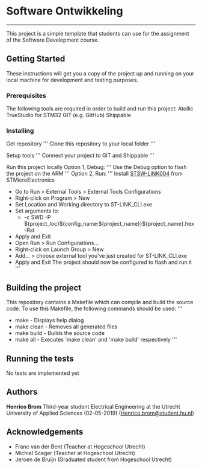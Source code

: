 # Software Ontwikkeling #
-------------------------

This project is a simple template that students can use for the assignment of the Software Development course.

## Getting Started ##

These instructions will get you a copy of the project up and running on your local machine for development and testing purposes.

### Prerequisites ###

The following tools are required in order to build and run this project:
	Atollic TrueStudio for STM32
	GIT (e.g. GitHub)
	Shippable

### Installing ###

Get repository
'''
Clone this repository to your local folder
'''

Setup tools
'''
Connect your project to GIT and Shippable
'''

Run this project locally
Option 1, Debug:
'''
Use the Debug option to flash the project on the ARM
'''
Option 2, Run:
'''
Install [STSW-LINK004](https://www.st.com/en/development-tools/stsw-link004.html) from STMicroElectronics
* Go to Run > External Tools > External Tools Configurations
* Right-click on Program > New
* Set Location and Working directory to ST-LINK_CLI.exe
* Set arguments to:
	* -c SWD -P ${project_loc}\${config_name:${project_name}}\${project_name}.hex -Rst
* Apply and Exit
* Open Run > Run Configurations...
* Right-click on Launch Group > New
* Add... > choose external tool you've just created for ST-LINK_CLI.exe
* Apply and Exit
The project should now be configured to flash and run it
'''

## Building the project ###

This repository cantains a Makefile which can compile and build the source code.
To use this Makefile, the following commands should be used:
'''
* make       - Displays help dialog
* make clean - Removes all generated files
* make build - Builds the source code
* make all   - Executes 'make clean' and 'make build' respectively
'''

## Running the tests ##

No tests are implemented yet

## Authors ##

**Henrico Brom** 
Third-year student Electrical Engineering at the Utrecht University of Applied Sciences (02-05-2019)
(Henrico.brom@student.hu.nl)

## Acknowledgements ##
* Franc van der Bent (Teacher at Hogeschool Utrecht)
* Michiel Scager (Teacher at Hogeschool Utrecht)
* Jeroen de Bruijn (Graduated student from Hogeschool Utrecht)

